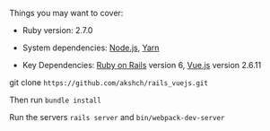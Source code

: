 
Things you may want to cover:
* Ruby version: 2.7.0
* System dependencies: 
[Node.js](https://nodejs.org/en/), [Yarn](https://yarnpkg.com/en/) 

* Key Dependencies: [Ruby on Rails](https://rubyonrails.org/) version 6, [Vue.js](https://vuejs.org/) version 2.6.11

git clone `https://github.com/akshch/rails_vuejs.git`

Then run 
`bundle install`

Run the servers ``rails server`` and ``bin/webpack-dev-server``
